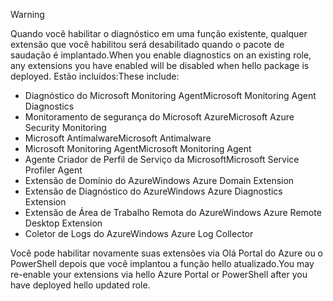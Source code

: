 > [!WARNING]
> <span data-ttu-id="46848-101">Quando você habilitar o diagnóstico em uma função existente, qualquer extensão que você habilitou será desabilitado quando o pacote de saudação é implantado.</span><span class="sxs-lookup"><span data-stu-id="46848-101">When you enable diagnostics on an existing role, any extensions you have enabled will be disabled when hello package is deployed.</span></span> <span data-ttu-id="46848-102">Estão incluídos:</span><span class="sxs-lookup"><span data-stu-id="46848-102">These include:</span></span>
>
> * <span data-ttu-id="46848-103">Diagnóstico do Microsoft Monitoring Agent</span><span class="sxs-lookup"><span data-stu-id="46848-103">Microsoft Monitoring Agent Diagnostics</span></span>
> * <span data-ttu-id="46848-104">Monitoramento de segurança do Microsoft Azure</span><span class="sxs-lookup"><span data-stu-id="46848-104">Microsoft Azure Security Monitoring</span></span>
> * <span data-ttu-id="46848-105">Microsoft Antimalware</span><span class="sxs-lookup"><span data-stu-id="46848-105">Microsoft Antimalware</span></span>                 
> * <span data-ttu-id="46848-106">Microsoft Monitoring Agent</span><span class="sxs-lookup"><span data-stu-id="46848-106">Microsoft Monitoring Agent</span></span>
> * <span data-ttu-id="46848-107">Agente Criador de Perfil de Serviço da Microsoft</span><span class="sxs-lookup"><span data-stu-id="46848-107">Microsoft Service Profiler Agent</span></span>      
> * <span data-ttu-id="46848-108">Extensão de Domínio do Azure</span><span class="sxs-lookup"><span data-stu-id="46848-108">Windows Azure Domain Extension</span></span>        
> * <span data-ttu-id="46848-109">Extensão de Diagnóstico do Azure</span><span class="sxs-lookup"><span data-stu-id="46848-109">Windows Azure Diagnostics Extension</span></span>   
> * <span data-ttu-id="46848-110">Extensão de Área de Trabalho Remota do Azure</span><span class="sxs-lookup"><span data-stu-id="46848-110">Windows Azure Remote Desktop Extension</span></span>
> * <span data-ttu-id="46848-111">Coletor de Logs do Azure</span><span class="sxs-lookup"><span data-stu-id="46848-111">Windows Azure Log Collector</span></span>
>
> <span data-ttu-id="46848-112">Você pode habilitar novamente suas extensões via Olá Portal do Azure ou o PowerShell depois que você implantou a função hello atualizado.</span><span class="sxs-lookup"><span data-stu-id="46848-112">You may re-enable your extensions via hello Azure Portal or PowerShell after you have deployed hello updated role.</span></span>
>
